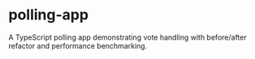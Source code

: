 # polling-app
A TypeScript polling app demonstrating vote handling with before/after refactor and performance benchmarking.
